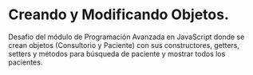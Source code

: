 # Creando y Modificando Objetos.
Desafio del módulo de Programación Avanzada en JavaScript donde se crean objetos (Consultorio y Paciente) con sus constructores, getters, setters y métodos para búsqueda de paciente y mostrar todos los pacientes. 
